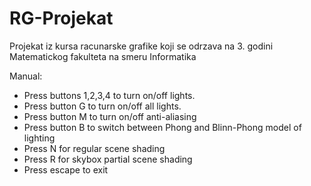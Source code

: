 # RG-Projekat
Projekat iz kursa racunarske grafike koji se odrzava na 3. godini Matematickog fakulteta na smeru Informatika

Manual:
- Press buttons 1,2,3,4 to turn on/off lights.
- Press button G to turn on/off all lights.
- Press button M to turn on/off anti-aliasing
- Press button B to switch between Phong and Blinn-Phong model of lighting
- Press N for regular scene shading
- Press R for skybox partial scene shading
- Press escape to exit
